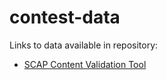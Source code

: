 # contest-data

Links to data available in repository:

- [SCAP Content Validation Tool](data/scapval-1.3.6-rc3.zip)
